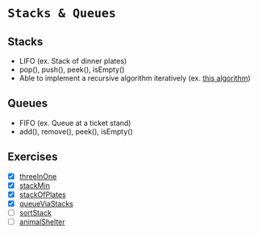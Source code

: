 # `Stacks & Queues`

## Stacks
- LIFO (ex. Stack of dinner plates)
- pop(), push(), peek(), isEmpty()
- Able to implement a recursive algorithm iteratively (ex. [this algorithm](https://github.com/rjbernaldo/katalog/blob/master/exercises/recursive-to-iterative.js))

## Queues
- FIFO (ex. Queue at a ticket stand)
- add(), remove(), peek(), isEmpty()

## Exercises
- [x] [threeInOne](https://github.com/rjbernaldo/katalog/blob/master/exercises/stacks-and-queues/ex1.js)
- [x] [stackMin](https://github.com/rjbernaldo/katalog/blob/master/exercises/stacks-and-queues/ex2.js)
- [x] [stackOfPlates](https://github.com/rjbernaldo/katalog/blob/master/exercises/stacks-and-queues/ex3.js)
- [x] [queueViaStacks](https://github.com/rjbernaldo/katalog/blob/master/exercises/stacks-and-queues/ex4.js)
- [ ] [sortStack](https://github.com/rjbernaldo/katalog/blob/master/exercises/stacks-and-queues/ex5.js)
- [ ] [animalShelter](https://github.com/rjbernaldo/katalog/blob/master/exercises/stacks-and-queues/ex6.js)
